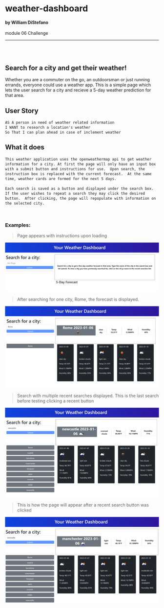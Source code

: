 # weather-dashboard
#### by William DiStefano
module 06 Challenge  
<hr>
<br>
<br> 

## Search for a city and get their weather!

Whether you are a commuter on the go, an outdoorsman or just running errands, everyone could use a weather app.  This is a simple page which lets the user search for a city and recieve a 5-day weather prediction for that area.

## User Story

```
AS A person in need of weather related information
I WANT to research a location's weather
So That I can plan ahead in case of inclement weather
```

## What it does

```
This weather application uses the openweathermap api to get weather information for a city. At first the page will only have an input box with a submit button and instructions for use.  Upon search, the instruction box is replaced with the current forecast.  At the same time, weather cards are formed for the next 5 days.  

Each search is saved as a button and displayed under the search box.  If the user wishes to repeat a search they may click the desired button.  After clicking, the page will repopulate with information on the selected city.
```

<br>

### Examples: 

>Page appears with instructions upon loading  

![initial page on loading application](assets/Images/Initial.png)  

>After searching for one city, Rome, the forecast is displayed.  

![Forecast loading upon search](assets/Images/AfterSearch.png)

>Search with multiple recent searches displayed.  This is the last search before testing clicking a recent button  

![last search before testing recent search buttons](assets/Images/beforeRecent.PNG)

>This is how the page will appear after a recent search button was clicked  

![Recent search loaded by button click](assets/Images/afterRecent.PNG)